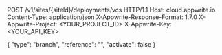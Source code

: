 POST /v1/sites/{siteId}/deployments/vcs HTTP/1.1
Host: cloud.appwrite.io
Content-Type: application/json
X-Appwrite-Response-Format: 1.7.0
X-Appwrite-Project: <YOUR_PROJECT_ID>
X-Appwrite-Key: <YOUR_API_KEY>

{
  "type": "branch",
  "reference": "<REFERENCE>",
  "activate": false
}
